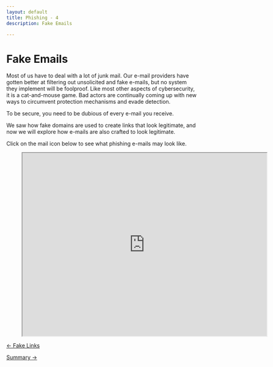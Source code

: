 ```yaml
---
layout: default
title: Phishing - 4
description: Fake Emails

---
```

# Fake Emails

Most of us have to deal with a lot of junk mail. Our e-mail providers have gotten better at filtering out unsolicited and fake e-mails, but no system they implement will be foolproof. Like most other aspects of cybersecurity, it is a cat-and-mouse game. Bad actors are continually coming up with new ways to circumvent protection mechanisms and evade detection.

To be secure, you need to be dubious of every e-mail you receive.

We saw how fake domains are used to create links that look legitimate, and now we will explore how e-mails are also crafted to look legitimate.

Click on the mail icon below to see what phishing e-mails may look like.

<!-- blank line -->
<figure class="video_container">
<iframe src="https://drive.google.com/file/d/1MkxbfJ-SV4F02zzC6ShIHClsHATNsrZr/preview" width="640" height="480"></iframe>
</figure>
<!-- blank line -->

[← Fake Links](./fake_links.html "Fake Links")

  
[Summary →](./phishing_summary.html "Summary")